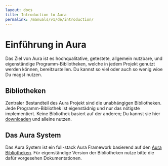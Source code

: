 ```yaml
---
layout: docs
title: Introduction to Aura
permalink: /manuals/v1/de/introduction/
---
```


# Einführung in Aura

Das Ziel von Aura ist es hochqualitative, getestete, allgemein nutzbare,
und eigenständige Programm-Bibliotheken, welche in jedem Projekt
genutzt werden können, bereitzustellen.
Du kannst so viel oder auch so wenig wioe Du magst nutzen.

## Bibliotheken

Zentraler Bestandteil des Aura Projekt sind die unabhängigen Bibliotheken.
Jede Programm-Bibliothek ist eigenstädnig und nur das nötigste implementiert.
Keine Bibliothek basiert auf der anderen; Du kannst sie hier
[downloaden](http://auraphp.com/packages) und alleine nutzen.

## Das Aura System

Das Aura System ist ein full-stack Aura Framework basierend auf den
[Aura Bibliotheken](http://auraphp.com/packages). Für eigenständige
Version der Bibliotheken nutze bitte die dafür vorgesehen Dokumentationen.
